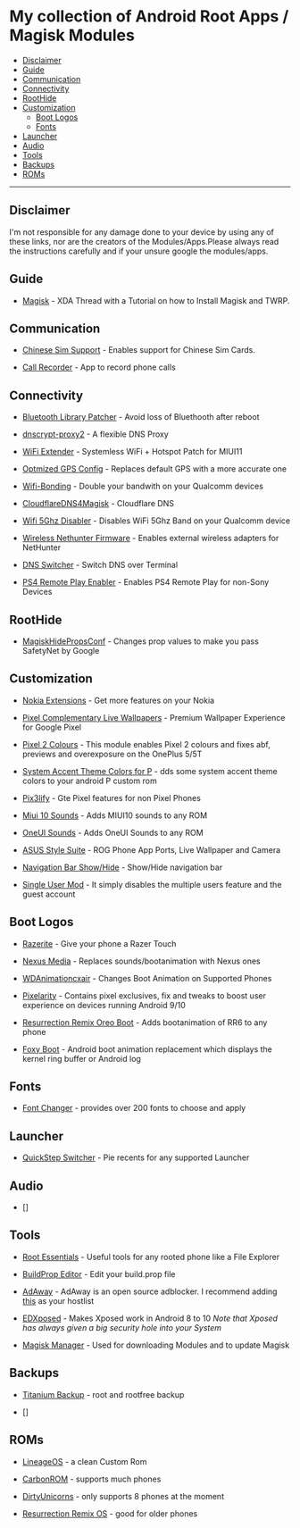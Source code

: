 # My collection of Android Root Apps / Magisk Modules

  * [Disclaimer](#disclaimer)
  * [Guide](#guide)
  * [Communication](#communication)
  * [Connectivity](#connectivity)
  * [RootHide](#roothide)
  * [Customization](#customization)
    * [Boot Logos](#boot-logos)
    * [Fonts](#fonts)
  * [Launcher](#launcher)
  * [Audio](#audio)
  * [Tools](#tools)
  * [Backups](#backups)
  * [ROMs](#roms)
---

## Disclaimer
I'm not responsible for any damage done to your device by using any of these links, nor are the creators of the Modules/Apps.Please always read the instructions carefully and if your unsure google the modules/apps.


## Guide

* [Magisk](https://www.xda-developers.com/how-to-install-magisk/) - XDA Thread with a Tutorial on how to Install Magisk and TWRP.


## Communication

* [Chinese Sim Support](https://github.com/Magisk-Modules-Repo/chinese_sim_supporter) - Enables support for Chinese Sim Cards.

* [Call Recorder](https://github.com/Magisk-Modules-Repo/callrecorder-skvalex) - App to record phone calls


## Connectivity

* [Bluetooth Library Patcher](https://github.com/Magisk-Modules-Repo/BluetoothLibraryPatcher) - Avoid loss of Bluethooth after reboot

* [dnscrypt-proxy2](https://github.com/Magisk-Modules-Repo/dnscrypt-proxy2) - A flexible DNS Proxy

* [WiFi Extender](https://github.com/Magisk-Modules-Repo/WiFi_Extender) - Systemless WiFi + Hotspot Patch for MIUI11

* [Optmized GPS Config](https://github.com/Magisk-Modules-Repo/optmizedgpsconf) - Replaces default GPS with a more accurate one

* [Wifi-Bonding](https://github.com/Magisk-Modules-Repo/wifi-bonding) - Double your bandwith on your Qualcomm devices

* [CloudflareDNS4Magisk](https://github.com/Magisk-Modules-Repo/CloudflareDNS4Magisk) - Cloudflare DNS

* [Wifi 5Ghz Disabler](https://github.com/Magisk-Modules-Repo/wifi5ghzdisabler) - Disables WiFi 5Ghz Band on your Qualcomm device

* [Wireless Nethunter Firmware](https://github.com/Magisk-Modules-Repo/wirelessFirmware) - Enables external wireless adapters for NetHunter

* [DNS Switcher](https://github.com/Magisk-Modules-Repo/dns_switch) - Switch DNS over Terminal

* [PS4 Remote Play Enabler](https://github.com/Magisk-Modules-Repo/PS4RE) - Enables PS4 Remote Play for non-Sony Devices

## RootHide

* [MagiskHidePropsConf](https://github.com/Magisk-Modules-Repo/MagiskHidePropsConf) - Changes prop values to make you pass SafetyNet by Google

## Customization

* [Nokia Extensions](https://github.com/Magisk-Modules-Repo/nokia-extensions) - Get more features on your Nokia

* [Pixel Complementary Live Wallpapers](https://github.com/Magisk-Modules-Repo/pixel-complementary-live-wallpapers) - Premium Wallpaper Experience for Google Pixel

* [Pixel 2 Colours](https://github.com/Magisk-Modules-Repo/pixel2colours) - This module enables Pixel 2 colours and fixes abf, previews and overexposure on the OnePlus 5/5T

* [System Accent Theme Colors for P](https://github.com/Magisk-Modules-Repo/sap#system-accent-theme-colors-for-p) - dds some system accent theme colors to your android P custom rom

* [Pix3lify](https://github.com/Magisk-Modules-Repo/Pix3lify) - Gte Pixel features for non Pixel Phones

* [Miui 10 Sounds](https://github.com/Magisk-Modules-Repo/miui-10-sounds) - Adds MIUI10 sounds to any ROM

* [OneUI Sounds](https://github.com/Magisk-Modules-Repo/OneUISounds) - Adds OneUI Sounds to any ROM

* [ASUS Style Suite](https://github.com/Magisk-Modules-Repo/ASUS-Style-Suite) - ROG Phone App Ports, Live Wallpaper and Camera

* [Navigation Bar Show/Hide](https://github.com/Magisk-Modules-Repo/navbar-overlay) - Show/Hide navigation bar

* [Single User Mod](https://github.com/Magisk-Modules-Repo/single-user) - It simply disables the multiple users feature and the guest account

## Boot Logos

* [Razerite](https://github.com/Magisk-Modules-Repo/Razerite) - Give your phone a Razer Touch

* [Nexus Media](https://github.com/Magisk-Modules-Repo/nexusmedia) - Replaces sounds/bootanimation with Nexus ones

* [WDAnimationcxair](https://github.com/Magisk-Modules-Repo/WDAnimationcxair) - Changes Boot Animation on Supported Phones

* [Pixelarity](https://github.com/Magisk-Modules-Repo/PIXELARITY) - Contains pixel exclusives, fix and tweaks to boost user experience on devices running Android 9/10

* [Resurrection Remix Oreo Boot](https://github.com/Magisk-Modules-Repo/RR-O-boot) - Adds bootanimation of RR6 to any phone

* [Foxy Boot](https://github.com/Magisk-Modules-Repo/foxy-boot) - Android boot animation replacement which displays the kernel ring buffer or Android log

## Fonts

* [Font Changer](https://github.com/Magisk-Modules-Repo/Fontchanger) - provides over 200 fonts to choose and apply

## Launcher

* [QuickStep Switcher](https://github.com/Magisk-Modules-Repo/quickstepswitcher) - Pie recents for any supported Launcher

## Audio

* []

## Tools

* [Root Essentials](https://play.google.com/store/apps/details?id=com.superthomaslab.rootessentials&hl=de) - Useful tools for any rooted phone like a File Explorer

* [BuildProp Editor](https://play.google.com/store/apps/details?id=com.jrummy.apps.build.prop.editor) - Edit your build.prop file

* [AdAway](https://adaway.org/) - AdAway is an open source adblocker. I recommend adding [this](https://block.energized.pro/bluGo/formats/hosts) as your hostlist

* [EDXposed](https://github.com/ElderDrivers/EdXposed) - Makes Xposed work in Android 8 to 10 *Note that Xposed has always given a big security hole into your System*

* [Magisk Manager]((https://magiskmanager.com/#How_to_Download_Magisk_Manager_Latest_Version_751_For_Android_2020_Method_1)) - Used for downloading Modules and to update Magisk

## Backups

* [Titanium Backup](https://play.google.com/store/apps/details?id=com.keramidas.TitaniumBackup&hl=de) - root and rootfree backup

* []

## ROMs

* [LineageOS](https://lineageos.org/) - a clean Custom Rom

* [CarbonROM](https://carbonrom.org/) - supports much phones

* [DirtyUnicorns](https://dirtyunicorns.com/) - only supports 8 phones at the moment

* [Resurrection Remix OS](https://www.resurrectionremix.com/) - good for older phones
